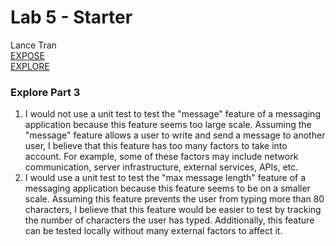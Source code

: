 # Lab 5 - Starter

Lance Tran  
[EXPOSE](https://thelancetran.github.io/Lab5_Starter/expose.html)  
[EXPLORE](https://thelancetran.github.io/Lab5_Starter/explore.html)  

### Explore Part 3
1. I would not use a unit test to test the "message" feature of a messaging application because this feature seems too large scale. Assuming the "message" feature allows a user to write and send a message to another user, I believe that this feature has too many factors to take into account. For example, some of these factors may include network communication, server infrastructure, external services, APIs, etc. 
2. I would use a unit test to test the "max message length" feature of a messaging application because this feature seems to be on a smaller scale. Assuming this feature prevents the user from typing more than 80 characters, I believe that this feature would be easier to test by tracking the number of characters the user has typed. Additionally, this feature can be tested locally without many external factors to affect it. 
